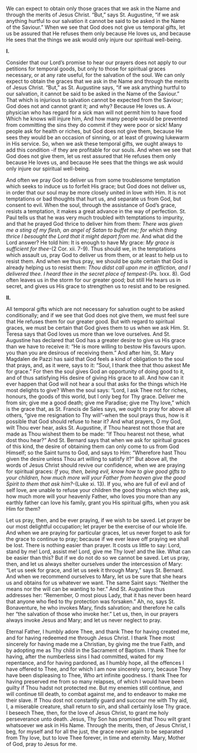 
We can expect to obtain only those graces that we ask in the Name and through the merits of Jesus Christ. “But,” says St. Augustine, “if we ask anything hurtful to our salvation it cannot be said to be asked in the Name of the Saviour.” When we see that God does not give us temporal gifts, let us be assured that He refuses them only because He loves us, and because He sees that the things we ask would only injure our spiritual well-being.

**I.**

Consider that our Lord’s promise to hear our prayers does not apply to our petitions for temporal goods, but only to those for spiritual graces necessary, or at any rate useful, for the salvation of the soul. We can only expect to obtain the graces that we ask in the Name and through the merits of Jesus Christ. “But,” as St. Augustine says, “if we ask anything hurtful to our salvation, it cannot be said to be asked in the Name of the Saviour.” That which is injurious to salvation cannot be expected from the Saviour; God does not and cannot grant it; and why? Because He loves us. A physician who has regard for a sick man will not permit him to have food Which he knows will injure him, And how many people would be prevented from committing the sins they do commit if they were poor or sick! Many people ask for health or riches, but God does not give them, because He sees they would be an occasion of sinning, or at least of growing lukewarm in His service. So, when we ask these temporal gifts, we ought always to add this condition -if they are profitable for our souls. And when we see that God does not give them, let us rest assured that He refuses them only because He loves us, and because He sees that the things we ask would only injure our spiritual well-being.

And often we pray God to deliver us from some troublesome temptation which seeks to induce us to forfeit His grace; but God does not deliver us, in order that our soul may be more closely united in love with Him. It is not temptations or bad thoughts that hurt us, and separate us from God, but consent to evil. When the soul, through the assistance of God’s grace, resists a temptation, it makes a great advance in the way of perfection. St. Paul tells us that he was very much troubled with temptations to impurity, and that he prayed God thrice to deliver him from them: _There was given me a sting of my flesh, an angel of Satan to buffet me; for which thing thrice I besought the Lord that it might depart from me_. And what did the Lord answer? He told him: It is enough to have My grace: _My grace is sufficient for thee_-(2 Cor. xii. 7-9). Thus should we, in the temptations which assault us, pray God to deliver us from them, or at least to help us to resist them. And when we thus pray, we should be quite certain that God is already helping us to resist them: _Thou didst call upon me in affliction, and I delivered thee. I heard thee in the secret place of tempest-_(Ps. lxxx. 8). God often leaves us in the storm for our greater good; but still He hears us in secret, and gives us His grace to strengthen us to resist and to be resigned.

**II.**

All temporal gifts which are not necessary for salvation ought to be asked conditionally; and if we see that God does not give them, we must feel sure that He refuses them for our greater good. But with regard to spiritual graces, we must be certain that God gives them to us when we ask Him. St. Teresa says that God loves us more than we love ourselves. And St. Augustine has declared that God has a greater desire to give us His grace than we have to receive it: “He is more willing to bestow His favours upon. you than you are desirous of receiving them.” And after him, St. Mary Magdalen de Pazzi has said that God feels a kind of obligation to the soul that prays, and, as it were, says to it: “Soul, I thank thee that thou askest Me for grace.” For then the soul gives God an opportunity of doing good to it, and of thus satisfying His desire of giving His grace to all. And how can it ever happen that God will not hear a soul that asks for the things which He most delights to give? When the soul says: “Lord, I ask Thee not for riches, honours, the goods of this world, but I only beg for Thy grace. Deliver me from sin; give me a good death; give me Paradise; give me Thy love,” which is the grace that, as St. Francis de Sales says, we ought to pray for above all others, “give me resignation to Thy will”-when the soul prays thus, how is it possible that God should refuse to hear it? And what prayers, O my God, wilt Thou ever hear, asks St. Augustine, if Thou hearest not those that are made as Thou wishest them to be made: “If Thou hearest not these, what dost thou hear?” And St. Bernard says that when we ask for spiritual graces of this kind, the desire of obtaining them can only come to us from God Himself; so the Saint turns to God, and says to Him: “Wherefore hast Thou given the desire unless Thou art willing to satisfy it?” But above all, the words of Jesus Christ should revive our confidence, when we are praying for spiritual graces: _If you, then, being evil, know how to give good gifts to your children, how much more will your Father from heaven give the good Spirit to them that ask him?_-(Luke xi. 13). If you, who are full of evil and of self love, are unable to refuse your children the good things which they ask, how much more will your heavenly Father, who loves you more than any earthly father can love his family, grant you His spiritual gifts, when you ask Him for them?

Let us pray, then, and be ever praying, if we wish to be saved. Let prayer be our most delightful occupation; let prayer be the exercise of our whole life. And when we are praying for particular graces, let us never forget to ask for the grace to continue to pray; because if we ever leave off praying we shall be lost. There is nothing easier than prayer. It costs us little to say: Lord, stand by me! Lord, assist me! Lord, give me Thy love! and the like. What can be easier than this? But if we do not do so we cannot be saved. Let us pray, then, and let us always shelter ourselves under the intercession of Mary: “Let us seek for grace, and let us seek it through Mary,” says St. Bernard. And when we recommend ourselves to Mary, let us be sure that she hears us and obtains for us whatever we want. The same Saint says: “Neither the means nor the will can be wanting to her.” And St. Augustine thus addresses her: “Remember, O most pious Lady, that it has never been heard that anyone who fled to thy protection was forsaken.” Ah, no, says St. Bonaventure, he who invokes Mary, finds salvation; and therefore he calls her “the salvation of those who invoke her.” Let us, then, in our prayers always invoke Jesus and Mary; and let us never neglect to pray.

Eternal Father, I humbly adore Thee, and thank Thee for having created me, and for having redeemed me through Jesus Christ. I thank Thee most sincerely for having made me a Christian, by giving me the true Faith, and by adopting me as Thy child in the Sacrament of Baptism. I thank Thee for having, after the numberless sins I had committed, waited for my repentance, and for having pardoned, as I humbly hope, all the offences I have offered to Thee, and for which I am now sincerely sorry, because They have been displeasing to Thee, Who art infinite goodness. I thank Thee for having preserved me from so many relapses, of which I would have been guilty if Thou hadst not protected me. But my enemies still continue, and will continue till death, to combat against me, and to endeavor to make me their slave. If Thou dost not constantly guard and succour me with Thy aid, I, a miserable creature, shall return to sin, and shall certainly lose Thy grace. I beseech Thee, then, for the love of Jesus Christ, to grant me holy perseverance unto death. Jesus, Thy Son has promised that Thou wilt grant whatsoever we ask in His Name. Through the merits, then, of Jesus Christ, I beg, for myself and for all the just, the grace never again to be separated from Thy love, but to love Thee forever, in time and eternity. Mary, Mother of God, pray to Jesus for me.


